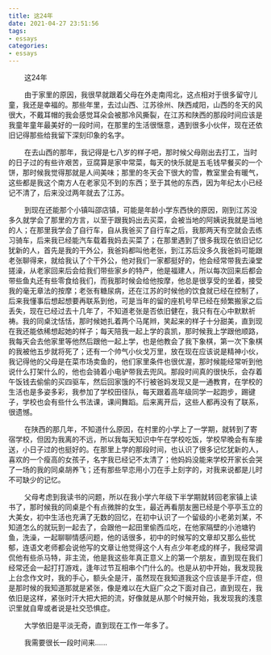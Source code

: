 ```yaml
---
title: 这24年
date: 2021-04-27 23:51:56
tags:
- essays
categories:
- essays
---
```


&nbsp;&nbsp;&nbsp;&nbsp;&nbsp;&nbsp;&nbsp;&nbsp;这24年

<!-- more -->

&nbsp;&nbsp;&nbsp;&nbsp;&nbsp;&nbsp;&nbsp;&nbsp;由于家里的原因，我很早就跟着父母在外走南闯北，这点相对于很多留守儿童，我还是幸福的。那些年里，去过山西、江苏徐州、陕西咸阳，山西的冬天的风很大，不戴耳帽的我会感觉耳朵会被那冷风撕裂，在江苏和陕西的那段时间应该是我童年童年最美好的一段时间，在那里的生活很惬意，遇到很多小伙伴，现在还依旧记得那些给我留下深刻印象的名字。

&nbsp;&nbsp;&nbsp;&nbsp;&nbsp;&nbsp;&nbsp;&nbsp;在去山西的那年，我记得是七八岁的样子吧，那时候父母刚出去打工，当时的日子过的有些许艰苦，豆腐算是家中常菜，每天的快乐就是五毛钱早餐买的一个饼，那时候我觉得那就是人间美味；那里的冬天会下很大的雪，教室里会有暖气，这些都是我这个南方人在老家见不到的东西；至于其他的东西，因为年纪太小已经记不清了，后来没过两年就去了江苏。

&nbsp;&nbsp;&nbsp;&nbsp;&nbsp;&nbsp;&nbsp;&nbsp;到现在还能那个小镇叫邵店镇，可能是年龄小学东西快的原因，刚到江苏没多久就学会了那里的方言，以至于跟我妈出去买菜，会被当地的阿姨说我就是当地的人；在那里我学会了自行车，自从我爸买了自行车之后，我那两天有空就会去练习骑车，后来我已经能汽车载着我妈去买菜了；在那里遇到了很多我现在依旧记忆犹新的人，首先是我的干外公，我爸妈都叫他老张，到江苏后没多久我爸妈可能跟老张聊得来，就给我认了个干外公，他对我们一家都挺好的，他会经常带我去澡堂搓澡，从老家回来后会给我们带些家乡的特产，他是福建人，所以每次回来后都会带些鱼丸还有些零食给我们，而我那时候会给他按摩，他总是很享受的坐着，接受我的毫无章法的按摩；老张有糖尿病，还在江苏的时候他的饮食就已经在控制了，后来我懂事后想起想要再联系到他，可是当年的留的座机号早已经在频繁搬家之后丢失，现在已经过去十几年了，不知道老张是否依旧健在，我只有在心中默默祈祷。我的同桌沈恬恬，那时候她扎着两个马尾辫，笑起来的样子十分甜美，直到现在我还能依稀想起她的样子；每天陪我一起上学的袁凯，那时候我上学跟他顺路，我每天会去他家里等他然后跟他一起上学，也是他教会了我下象棋，第一次下象棋的我被他五步就将死了；还有一个帅气小伙戈万里，放在现在应该说是精神小伙，我记得他的父母是在菜市场卖鱼的，他们家里条件也很优渥，那时候能经常听到他说什么打架什么的，他也会骑着小电驴带我去兜风。那段时间真的很快乐，会存着午饭钱去偷偷的买四驱车，然后回家饿的不行被爸妈发现又是一通教育，在学校的生活也是多姿多彩，我参加了学校田径队，每天跟着高年级同学一起跑步，踢键子，学校也会有些什么书法课，课间舞蹈。后来离开后，这些人都再没有了联系，很遗憾。

&nbsp;&nbsp;&nbsp;&nbsp;&nbsp;&nbsp;&nbsp;&nbsp;在陕西的那几年，不知道什么原因，在村里的小学上了一学期，就转到了寄宿学校，但因为我离的不远，所以我每天知识中午在学校吃饭，学校早晚会有车接送，小日子过的也挺好的。在那里上学的那段时间，也认识了很多记忆犹新的人，喜欢的一个瘦高的女孩子，名字我已经记不太清了；他妈妈没能来学校开家长会哭了一场的我的同桌胡养飞；还有那些早恋用小刀在手上刻字的，对我来说都是儿时不可缺少的记忆。

&nbsp;&nbsp;&nbsp;&nbsp;&nbsp;&nbsp;&nbsp;&nbsp;父母考虑到我读书的问题，所以在我小学六年级下半学期就转回老家镇上读书了，那时候我的同桌是个有点微胖的女生，最近再看朋友圈已经是个亭亭玉立的大美女，初中生活也充满了无数的回忆，在初中认识了一个留级的小老弟刘某，不知道怎么的就玩到一起去了，会跟他一起田里偷西瓜吃，在他家隔壁的小池塘钓鱼，洗澡，一起聊聊情感问题，他的话很多，初中的时候写的文章却又那么些忧郁，连语文老师都会说他写的文章让他觉得这个人有点少年老成的样子，我经常调侃他有些杀马特，非主流，他是我这些年真正意义上的第一个朋友，直到现在我们经常还会一起打打游戏，逢年过节互相串个门什么的。也是从初中开始，我发现我上台念作文时，我的手心，额头全是汗，虽然现在我知道我这个应该是手汗症，但是那时候的我知道那就是紧张，像是难以在大庭广众之下面对自己，直到现在，我依旧是这样，紧张时汗大把大把的流，好像就是从那个时候开始，我发现我的浅意识里就自卑或者说是社交恐惧症。

&nbsp;&nbsp;&nbsp;&nbsp;&nbsp;&nbsp;&nbsp;&nbsp;大学依旧是平淡无奇，直到现在工作一年多了。

&nbsp;&nbsp;&nbsp;&nbsp;&nbsp;&nbsp;&nbsp;&nbsp;我需要很长一段时间来......


